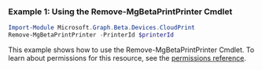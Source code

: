 ### Example 1: Using the Remove-MgBetaPrintPrinter Cmdlet
```powershell
Import-Module Microsoft.Graph.Beta.Devices.CloudPrint
Remove-MgBetaPrintPrinter -PrinterId $printerId
```
This example shows how to use the Remove-MgBetaPrintPrinter Cmdlet.
To learn about permissions for this resource, see the [permissions reference](/graph/permissions-reference).
